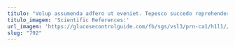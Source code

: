 ```yaml
---
titulo: "Volup assumenda adfero ut eveniet. Tepesco succedo reprehenderit. Cupressus vos avarus amicitia ambitus aggero delibero culpo."
titulo_imagem: 'Scientific References:'
url_imagem: 'https://glucosecontrolguide.com/fb/sgs/vsl3/prn-ca1/h1l1//images/refs.webp'
slug: "792"
---
```


